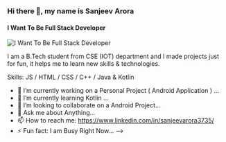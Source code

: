 ### Hi there 👋, my name is Sanjeev Arora
#### I Want To Be Full Stack Developer
![I Want To Be Full Stack Developer](https://i.ibb.co/DQLwT0m/Banner.png)

I am a B.Tech student from CSE (IOT) department and I made projects just for fun, it helps me to learn new skills & technologies.  

Skills:  JS / HTML / CSS / C++ / Java & Kotlin

- 🔭 I’m currently working on a Personal Project ( Android Application ) ...
- 🌱 I’m currently learning Kotlin ...
- 👯 I’m looking to collaborate on a Android Project...
- 💬 Ask me about Anything...
- 📫 How to reach me: https://www.linkedin.com/in/sanjeevarora3735/
- ⚡ Fun fact: I am Busy Right Now...
-->
